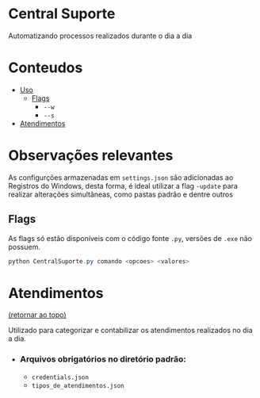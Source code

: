 # Central Suporte
Automatizando processos realizados durante o dia a dia

# Conteudos

- [Uso](#)
    - [Flags](#Flags)
        - `--w`
        - `--s`
- [Atendimentos](#Atendimentos)


# Observações relevantes
As configurções armazenadas em ``settings.json`` são adicionadas ao Registros do Windows, desta forma, é ideal utilizar a flag ``-update`` para realizar alterações simultâneas, como pastas padrão e dentre outros



## Flags
As flags só estão disponíveis com o código fonte ``.py``, versões de ``.exe`` não possuem.

``` powershell
python CentralSuporte.py comando <opcoes> <valores>
```

# Atendimentos

[(retornar ao topo)](#) 

Utilizado para categorizar e contabilizar os atendimentos realizados no dia a dia.

- ### Arquivos obrigatórios no diretório padrão:
    - ``credentials.json``
    - ``tipos_de_atendimentos.json``